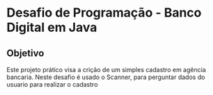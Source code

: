 # Desafio de Programação - Banco Digital em Java

## Objetivo
Este projeto prático visa a crição de um simples cadastro em agência bancaria. Neste desafio é usado o Scanner, para perguntar dados do usuario para realizar o cadastro
